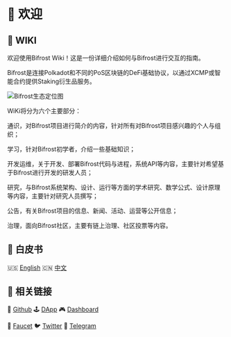 # 🎉 欢迎

## 📖 WIKI

欢迎使用Bifrost Wiki！这是一份详细介绍如何与Bifrost进行交互的指南。

Bifrost是连接Polkadot和不同的PoS区块链的DeFi基础协议，以通过XCMP或智能合约提供Staking衍生品服务。

![Bifrost&#x751F;&#x6001;&#x5B9A;&#x4F4D;&#x56FE;](https://cdn.liebi.com/images/wikibifrost_infographic_cn.png)

WiKi将分为六个主要部分：

通识，对Bifrost项目进行简介的内容，针对所有对Bifrost项目感兴趣的个人与组织；

学习，针对Bifrost初学者，介绍一些基础知识；

开发运维，关于开发、部署Bifrost代码与进程，系统API等内容，主要针对希望基于Bifrost进行开发的研发人员；

研究，与Bifrost系统架构、设计、运行等方面的学术研究、数学公式、设计原理等内容，主要针对研究人员撰写；

公告，有关Bifrost项目的信息、新闻、活动、运营等公开信息；

治理，面向Bifrost社区，主要有链上治理、社区投票等内容。

## 📄 白皮书

🇺🇸 [English](https://github.com/bifrost-finance/bifrost-wiki/blob/master/bifrost-finance-whitepaper-en.pdf) 🇨🇳 [中文](https://github.com/bifrost-finance/bifrost-wiki/blob/master/bifrost-finance-whitepaper-zh.pdf)

## 🔗 相关链接

🐙 [Github](https://github.com/bifrost-finance) 🕹 [DApp](https://apps.bifrost.finance/) 🎮 [Dashboard](https://dash.bifrost.finance/)

🚰 [Faucet](https://t.me/bifrost_faucet) 🐦 [Twitter](https://twitter.com/bifrost_finance) 🍶 [Telegram](https://t.me/bifrost_finance)

